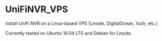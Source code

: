 # UniFiNVR_VPS
install UniFi NVR on a Linux-based VPS (Linode, DigitalOcean, Vultr, etc.)

Currently tested on Ubuntu 16.04 LTS and Debian for Linode.

